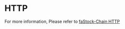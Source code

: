# HTTP

For more information, Please refer to [faStock-Chain HTTP](https://documenter.getpostman.com/view/13902793/TVsxAm58)
